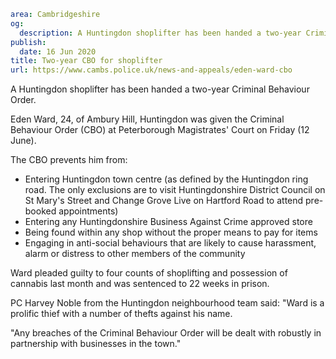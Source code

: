 ```yaml
area: Cambridgeshire
og:
  description: A Huntingdon shoplifter has been handed a two-year Criminal Behaviour Order.
publish:
  date: 16 Jun 2020
title: Two-year CBO for shoplifter
url: https://www.cambs.police.uk/news-and-appeals/eden-ward-cbo
```

A Huntingdon shoplifter has been handed a two-year Criminal Behaviour Order.

Eden Ward, 24, of Ambury Hill, Huntingdon was given the Criminal Behaviour Order (CBO) at Peterborough Magistrates' Court on Friday (12 June).

The CBO prevents him from:

 * Entering Huntingdon town centre (as defined by the Huntingdon ring road. The only exclusions are to visit Huntingdonshire District Council on St Mary's Street and Change Grove Live on Hartford Road to attend pre-booked appointments)
 * Entering any Huntingdonshire Business Against Crime approved store
 * Being found within any shop without the proper means to pay for items
 * Engaging in anti-social behaviours that are likely to cause harassment, alarm or distress to other members of the community

Ward pleaded guilty to four counts of shoplifting and possession of cannabis last month and was sentenced to 22 weeks in prison.

PC Harvey Noble from the Huntingdon neighbourhood team said: "Ward is a prolific thief with a number of thefts against his name.

"Any breaches of the Criminal Behaviour Order will be dealt with robustly in partnership with businesses in the town."

